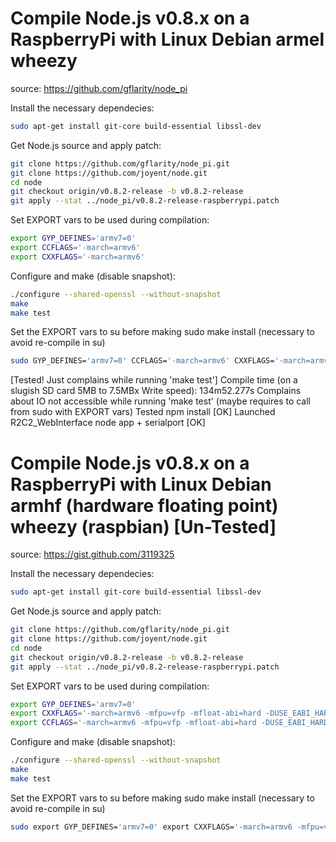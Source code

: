 Compile Node.js v0.8.x on a RaspberryPi with Linux Debian armel wheezy
======================================================================
source: https://github.com/gflarity/node_pi

Install the necessary dependecies:
```bash
sudo apt-get install git-core build-essential libssl-dev
```

Get Node.js source and apply patch:
```bash
git clone https://github.com/gflarity/node_pi.git
git clone https://github.com/joyent/node.git
cd node
git checkout origin/v0.8.2-release -b v0.8.2-release
git apply --stat ../node_pi/v0.8.2-release-raspberrypi.patch
```

Set EXPORT vars to be used during compilation:
```bash
export GYP_DEFINES='armv7=0'
export CCFLAGS='-march=armv6'
export CXXFLAGS='-march=armv6'
```

Configure and make (disable snapshot):
```bash
./configure --shared-openssl --without-snapshot
make
make test
```

Set the EXPORT vars to su before making sudo make install (necessary to avoid re-compile in su)
```bash
sudo GYP_DEFINES='armv7=0' CCFLAGS='-march=armv6' CXXFLAGS='-march=armv6' make install
```

[Tested! Just complains while running 'make test']
Compile time (on a slugish SD card 5MB to 7.5MBx Write speed): 134m52.277s
Complains about IO not accessible while running 'make test' (maybe requires to call from sudo with EXPORT vars)
Tested npm install [OK]
Launched R2C2_WebInterface node app + serialport [OK]

Compile Node.js v0.8.x on a RaspberryPi with Linux Debian armhf (hardware floating point) wheezy (raspbian) [Un-Tested]
===========================================================================================================
source: https://gist.github.com/3119325

Install the necessary dependecies:
```bash
sudo apt-get install git-core build-essential libssl-dev
```

Get Node.js source and apply patch:
```bash
git clone https://github.com/gflarity/node_pi.git
git clone https://github.com/joyent/node.git
cd node
git checkout origin/v0.8.2-release -b v0.8.2-release
git apply --stat ../node_pi/v0.8.2-release-raspberrypi.patch
```

Set EXPORT vars to be used during compilation:
```bash
export GYP_DEFINES='armv7=0'
export CXXFLAGS='-march=armv6 -mfpu=vfp -mfloat-abi=hard -DUSE_EABI_HARDFLOAT'
export CCFLAGS='-march=armv6 -mfpu=vfp -mfloat-abi=hard -DUSE_EABI_HARDFLOAT'
```

Configure and make (disable snapshot):
```bash
./configure --shared-openssl --without-snapshot
make
make test
```
Set the EXPORT vars to su before making sudo make install (necessary to avoid re-compile in su)
```bash
sudo export GYP_DEFINES='armv7=0' export CXXFLAGS='-march=armv6 -mfpu=vfp -mfloat-abi=hard -DUSE_EABI_HARDFLOAT' export CCFLAGS='-march=armv6 -mfpu=vfp -mfloat-abi=hard  -DUSE_EABI_HARDFLOAT' make install
```